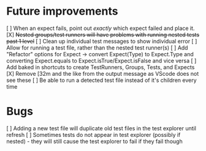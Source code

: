 # Future improvements
[ ] When an expect fails, point out _exactly_ which expect failed and place it.
[X] ~~Nested groups/test runners will have problems with running nested tests past 1 level~~
[ ] Clean up individual test messages to show individual error
[ ] Allow for running a test file, rather than the nested test runner(s)
[ ] Add "Refactor" options for Expect -> convert Expect(Type) to Expect.Type and converting Expect.equals to Expect.isTrue/Expect.isFalse and vice versa
[ ] Add baked in shortcuts to create TestRunners, Groups, Tests, and Expects
[X] Remove [32m and the like from the output message as VScode does not see these
[ ] Be able to run a detected test file instead of it's children every time

# Bugs
[ ] Adding a new test file will duplicate old test files in the test explorer until refresh
[ ] Sometimes tests do not appear in test explorer (possibly if nested) - they will still cause the test explorer to fail if they fail though

